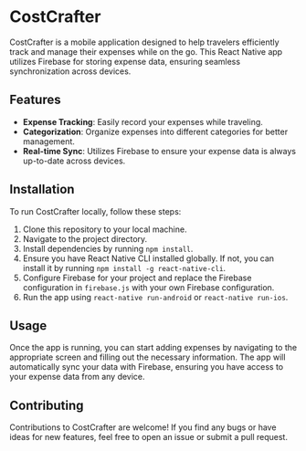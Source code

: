 # CostCrafter

CostCrafter is a mobile application designed to help travelers efficiently track and manage their expenses while on the go. This React Native app utilizes Firebase for storing expense data, ensuring seamless synchronization across devices.

## Features

- **Expense Tracking**: Easily record your expenses while traveling.
- **Categorization**: Organize expenses into different categories for better management.
- **Real-time Sync**: Utilizes Firebase to ensure your expense data is always up-to-date across devices.

## Installation

To run CostCrafter locally, follow these steps:

1. Clone this repository to your local machine.
2. Navigate to the project directory.
3. Install dependencies by running `npm install`.
4. Ensure you have React Native CLI installed globally. If not, you can install it by running `npm install -g react-native-cli`.
5. Configure Firebase for your project and replace the Firebase configuration in `firebase.js` with your own Firebase configuration.
6. Run the app using `react-native run-android` or `react-native run-ios`.

## Usage

Once the app is running, you can start adding expenses by navigating to the appropriate screen and filling out the necessary information. The app will automatically sync your data with Firebase, ensuring you have access to your expense data from any device.

## Contributing

Contributions to CostCrafter are welcome! If you find any bugs or have ideas for new features, feel free to open an issue or submit a pull request.
